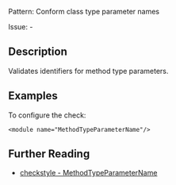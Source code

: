 Pattern: Conform class type parameter names

Issue: -

## Description

Validates identifiers for method type parameters. 

## Examples

To configure the check: 
    
    
    <module name="MethodTypeParameterName"/>

## Further Reading

* [checkstyle - MethodTypeParameterName](http://checkstyle.sourceforge.net/config_naming.html#MethodTypeParameterName)